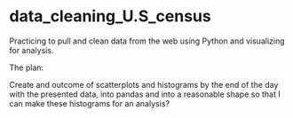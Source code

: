 # data_cleaning_U.S_census
Practicing to pull and clean data from the web using Python and visualizing for analysis.

The plan:

Create and outcome of scatterplots and histograms by the end of the day with the presented data, into pandas and into a reasonable shape so that I can make these histograms for an analysis?
